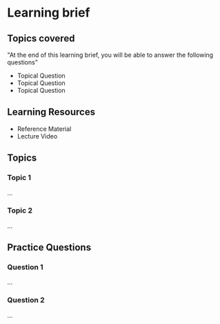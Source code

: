 # Learning brief

## Topics covered

"At the end of this learning brief, you will be able to answer the following questions"

* Topical Question
* Topical Question
* Topical Question

## Learning Resources

* Reference Material
* Lecture Video

## Topics

### Topic 1

...

### Topic 2

...

## Practice Questions

### Question 1

...

### Question 2

...
